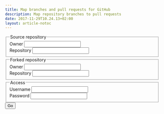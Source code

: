 ```yaml
---
title: Map branches and pull requests for GitHub
description: Map repository branches to pull requests
date: 2017-11-29T10.24.13+02:00
layout: article-notoc
---
```

<div class="row">
	<div class="col-md-4">
		<fieldset>
			<legend>Source repository</legend>
			<div class="form-group">
				<label for="ml-gh-base-owner">Owner</label>
				<input type="text" class="form-control" id="ml-gh-base-owner" />
			</div>
			<div class="form-group">
				<label for="ml-gh-base-owner">Repository</label>
				<input type="text" class="form-control" id="ml-gh-base-repository" />
			</div>
		</fieldset>
	</div>
	<div class="col-md-4">
		<fieldset>
			<legend>Forked repository</legend>
			<div class="form-group">
				<label for="ml-gh-fork-owner">Owner</label>
				<input type="text" class="form-control" id="ml-gh-fork-owner" />
			</div>
			<div class="form-group">
				<label for="ml-gh-fork-owner">Repository</label>
				<input type="text" class="form-control" id="ml-gh-fork-repository" />
			</div>
		</fieldset>
	</div>
	<div class="col-md-4">
		<fieldset>
			<legend>
				Access
				<div class="pull-right">
					<a
						href="#" onclick="return false"
						data-toggle="popover"
						data-container="body"
						data-trigger="focus"
						data-placement="left"
						data-html="true"
						data-content="
							Anonymous users are limited to 60 requests per hour.&lt;br /&gt;
							&lt;br /&gt;
							By specifying your GitHub username and password, you'll be able to perform 5000 requests per hour.&lt;br /&gt;
							&lt;br /&gt;
							Your credentials are only sent to GitHub (you can check that by inspecting the javascript of this page, as well as checking the network traffic in your browsers developer tools).
						"
					><i class="fa fa-info-circle"></i></a>
				</div>
			</legend>
			<div class="form-group">
				<label for="ml-gh-form-owner">Username</label>
				<input type="text" class="form-control" id="ml-gh-access-username" />
			</div>
			<div class="form-group">
				<label for="ml-gh-form-owner">Password</label>
				<input type="password" class="form-control" id="ml-gh-access-password" />
			</div>
		</fieldset>
	</div>
</div>
<div class="pull-right">
	<button class="btn btn-primary" id="ml-gh-go">Go</button>
</div>

<table id="ml-gh-out-table" class="table table-hover table-bordered" style="margin-top: 20px; display: none">
	<thead>
		<tr>
			<th>Branch</th>
			<th>Open pull requests</th>
			<th>Merged pull requests</th>
			<th>Closed pull requests</th>
		</tr>
	</thead>
	<tbody id="ml-gh-out">
	</tbody>
</table>
<script type="text/javascript">
$(document).ready(function(){
    $('[data-toggle="popover"]').popover();   
});
</script>
<script src="{{ "/js/github-branches-pullrequests.js" | prepend: site.baseurl }}"></script>
